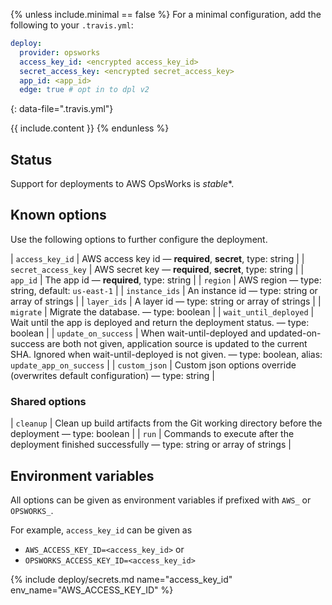 {% unless include.minimal == false %}
For a minimal configuration, add the following to your `.travis.yml`:

```yaml
deploy:
  provider: opsworks
  access_key_id: <encrypted access_key_id>
  secret_access_key: <encrypted secret_access_key>
  app_id: <app_id>
  edge: true # opt in to dpl v2
```
{: data-file=".travis.yml"}



{{ include.content }}
{% endunless %}

## Status

Support for deployments to AWS OpsWorks is *stable**.
## Known options

Use the following options to further configure the deployment.

| `access_key_id` | AWS access key id &mdash; **required**, **secret**, type: string |
| `secret_access_key` | AWS secret key &mdash; **required**, **secret**, type: string |
| `app_id` | The app id &mdash; **required**, type: string |
| `region` | AWS region &mdash; type: string, default: `us-east-1` |
| `instance_ids` | An instance id &mdash; type: string or array of strings |
| `layer_ids` | A layer id &mdash; type: string or array of strings |
| `migrate` | Migrate the database. &mdash; type: boolean |
| `wait_until_deployed` | Wait until the app is deployed and return the deployment status. &mdash; type: boolean |
| `update_on_success` | When wait-until-deployed and updated-on-success are both not given, application source is updated to the current SHA. Ignored when wait-until-deployed is not given. &mdash; type: boolean, alias: `update_app_on_success` |
| `custom_json` | Custom json options override (overwrites default configuration) &mdash; type: string |

### Shared options

| `cleanup` | Clean up build artifacts from the Git working directory before the deployment &mdash; type: boolean |
| `run` | Commands to execute after the deployment finished successfully &mdash; type: string or array of strings |

## Environment variables

All options can be given as environment variables if prefixed with `AWS_` or `OPSWORKS_`.

For example, `access_key_id` can be given as 

* `AWS_ACCESS_KEY_ID=<access_key_id>` or 
* `OPSWORKS_ACCESS_KEY_ID=<access_key_id>`

{% include deploy/secrets.md name="access_key_id" env_name="AWS_ACCESS_KEY_ID" %}